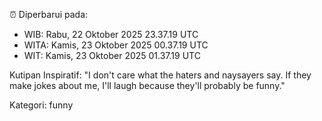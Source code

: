⏰ Diperbarui pada:
- WIB: Rabu, 22 Oktober 2025 23.37.19 UTC
- WITA: Kamis, 23 Oktober 2025 00.37.19 UTC
- WIT: Kamis, 23 Oktober 2025 01.37.19 UTC

Kutipan Inspiratif:
"I don't care what the haters and naysayers say. If they make jokes about me, I'll laugh because they'll probably be funny."


Kategori: funny

